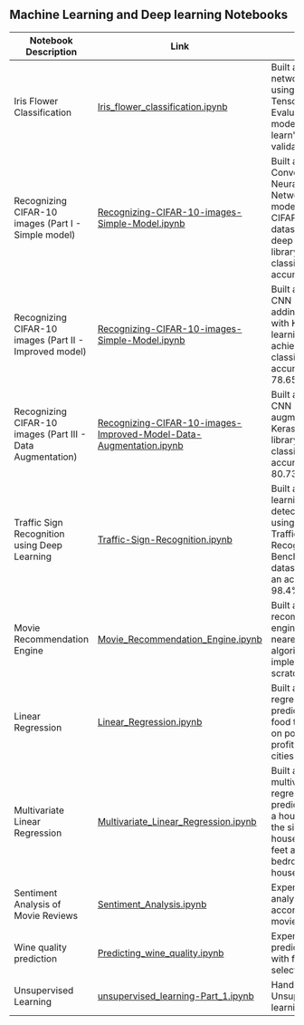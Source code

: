 ## Machine Learning and Deep learning Notebooks

| Notebook Description| Link | Notes |
| -------------------| -----|--------|
| Iris Flower Classification | [Iris_flower_classification.ipynb](https://github.com/chhayac/Machine-Learning-Notebooks/blob/master/Iris_flower_classification.ipynb) | Built a neural network model using Keras & Tensorflow. Evaluated the model using scikit learn's k-fold cross validation. | 
| Recognizing CIFAR-10 images (Part I   - Simple model) | [Recognizing-CIFAR-10-images-Simple-Model.ipynb](https://github.com/chhayac/Machine-Learning-Notebooks/blob/master/Recognizing-CIFAR-10-images-Simple-Model.ipynb) | Built a simple Convolutional Neural Network(CNN) model to classify CIFAR-10 image dataset with Keras deep learning library achieving classification accuracy of 67.1%. |
| Recognizing CIFAR-10 images (Part II  - Improved model) | [Recognizing-CIFAR-10-images-Simple-Model.ipynb](https://github.com/chhayac/Machine-Learning-Notebooks/blob/master/Recognizing-CIFAR-10-images-Improved-Model.ipynb) | Built an improved CNN model by adding more layers with Keras deep learning library achieving classification accuracy of 78.65%. |
| Recognizing CIFAR-10 images (Part III - Data Augmentation) | [Recognizing-CIFAR-10-images-Improved-Model-Data-Augmentation.ipynb](https://github.com/chhayac/Machine-Learning-Notebooks/blob/master/Recognizing-CIFAR-10-images-Improved-Model-Data-Augmentation.ipynb) | Built an improved CNN model by data augmentation with Keras deep learning library achieving classification accuracy of 80.73%. |
| Traffic Sign Recognition using Deep Learning | [Traffic-Sign-Recognition.ipynb](https://github.com/chhayac/Machine-Learning-Notebooks/blob/master/Traffic-Sign-Recognition.ipynb) | Built a deep learning model to detect traffic signs using the German Traffic Sign Recognition Benchmark(GTSRB) dataset achieving an accuracy of 98.4%. |
| Movie Recommendation Engine | [Movie_Recommendation_Engine.ipynb](https://github.com/chhayac/Machine-Learning-Notebooks/blob/master/Movie_Recommendation_Engine.ipynb) | Built a movie recommendation engine using k-nearest neighbour algorithm implemented from scratch. |
| Linear Regression | [Linear_Regression.ipynb](https://github.com/chhayac/Machine-Learning-Notebooks/blob/master/Linear_Regression.ipynb) | Built a simple linear regression model to predict profit of food truck based on population and profit of different cities. |
| Multivariate Linear Regression | [Multivariate_Linear_Regression.ipynb](https://github.com/chhayac/Machine-Learning-Notebooks/blob/master/Multivariate_Linear_Regression.ipynb) | Built a simple multivariate linear regression model to predict the price of a house based on the size of the house in square feet and number of bedrooms in the house. |
| Sentiment Analysis of Movie Reviews| [Sentiment_Analysis.ipynb](https://github.com/chhayac/Machine-Learning-Notebooks/blob/master/Sentiment_Analysis.ipynb)| Experiment to analyze sentiment according to their movie reviews. |
| Wine quality prediction | [Predicting_wine_quality.ipynb](https://github.com/chhayac/Machine-Learning-Notebooks/blob/master/Predicting_wine_quality.ipynb)| Experiment to predict wine quality with feature selection. |
| Unsupervised Learning | [unsupervised_learning-Part_1.ipynb](https://github.com/chhayac/Machine-Learning-Notebooks/blob/master/unsupervised_learning-Part_1.ipynb)| Hands-on with Unsupervised learning. |
